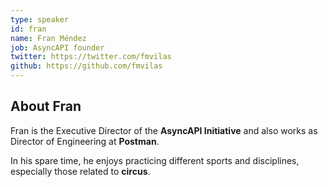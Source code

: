 ```yaml
---
type: speaker
id: fran
name: Fran Méndez
job: AsyncAPI founder
twitter: https://twitter.com/fmvilas
github: https://github.com/fmvilas
---
```


## About Fran

Fran is the Executive Director of the **AsyncAPI Initiative** and also works as Director of Engineering at **Postman**.

In his spare time, he enjoys practicing different sports and disciplines, especially those related to **circus**.

